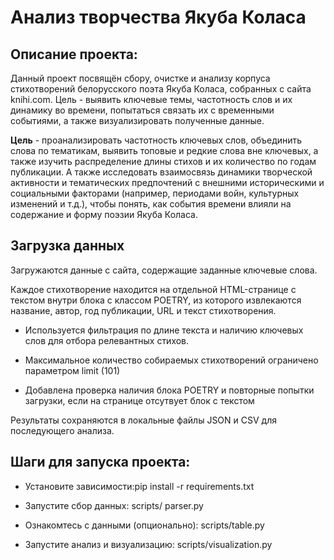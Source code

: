 # Анализ творчества Якуба Коласа

## Описание проекта:

Данный проект посвящён сбору, очистке и анализу корпуса стихотворений белорусского поэта Якуба Коласа, собранных с сайта knihi.com. Цель - выявить ключевые темы, частотность слов и их динамику во времени, попытаться связать их  с временными событиями, а также визуализировать полученные данные.

**Цель** - проанализировать частотность ключевых слов, объединить слова по тематикам, выявить топовые и редкие слова вне ключевых, а также изучить распределение длины стихов и их количество по годам публикации. А также исследовать взаимосвязь динамики творческой активности и тематических предпочтений с внешними историческими и социальными факторами (например, периодами войн, культурных изменений и т.д.), чтобы понять, как события времени влияли на содержание и форму поэзии Якуба Коласа.

## Загрузка данных

Загружаются данные с сайта, содержащие заданные ключевые слова.

Каждое стихотворение находится на отдельной HTML-странице с текстом внутри блока с классом POETRY, из которого извлекаются название, автор, год публикации, URL и текст стихотворения.

- Используется фильтрация по длине текста и наличию ключевых слов для отбора релевантных стихов.

- Максимальное количество собираемых стихотворений ограничено параметром limit (101)

- Добавлена проверка наличия блока POETRY и повторные попытки загрузки, если на странице отсутвует блок с текстом

Результаты сохраняются в локальные файлы JSON и CSV для последующего анализа.

## Шаги для запуска проекта:

- Установите зависимости:pip install -r requirements.txt

- Запустите сбор данных: scripts/ parser.py

- Ознакомтесь с данными (опционально): scripts/table.py

- Запустите анализ и визуализацию: scripts/visualization.py
